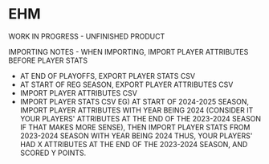 # EHM
WORK IN PROGRESS - UNFINISHED PRODUCT

IMPORTING NOTES - WHEN IMPORTING, IMPORT PLAYER ATTRIBUTES BEFORE PLAYER STATS
* AT END OF PLAYOFFS, EXPORT PLAYER STATS CSV
* AT START OF REG SEASON, EXPORT PLAYER ATTRIBUTES CSV
* IMPORT PLAYER ATTRIBUTES CSV
* IMPORT PLAYER STATS CSV
EG) AT START OF 2024-2025 SEASON, IMPORT PLAYER ATTRIBUTES WITH YEAR BEING 2024 (CONSIDER IT YOUR PLAYERS' ATTRIBUTES AT THE END OF THE 2023-2024 SEASON IF THAT MAKES MORE SENSE),
    THEN IMPORT PLAYER STATS FROM 2023-2024 SEASON WITH YEAR BEING 2024
THUS, YOUR PLAYERS' HAD X ATTRIBUTES AT THE END OF THE 2023-2024 SEASON, AND SCORED Y POINTS.
